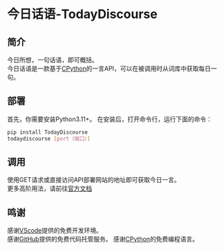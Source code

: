 # 今日话语-TodayDiscourse
## 简介
今日所想，一句话语，即可概括。  
今日话语是一款基于[CPython](https://www.python.org/)的一言API，可以在被调用时从词库中获取每日一句。

## 部署
首先，你需要安装Python3.11+。
在安装后，打开命令行，运行下面的命令：
```bash
pip install TodayDiscourse
todaydiscourse [port（端口）]
```

## 调用
使用GET请求或直接访问API部署网站的地址即可获取今日一言。   
更多高阶用法，请前往[官方文档](https://github.com/XingheAPI/todaydiscourse)

## 鸣谢
感谢[VScode](https://code.visualstudio.com/)提供的免费开发环境。  
感谢[GitHub](https://github.com)提供的免费代码托管服务。
感谢[CPython](https://python.org/)的免费编程语言。